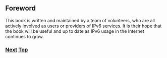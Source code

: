 ## Foreword

This book is written and maintained by a team of volunteers, who are all
actively involved as users or providers of IPv6 services. It is their
hope that the book will be useful and up to date as IPv6 usage in the
Internet continues to grow.

### [<ins>Next</ins>](How%20to%20use%20this%20book.md) [<ins>Top</ins>](1.%20Introduction%20and%20Foreword.md)
